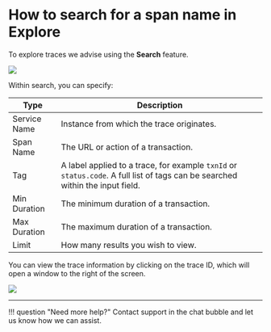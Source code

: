 # How to search for a span name in Explore

To explore traces we advise using the **Search** feature.

![](/frdocs/Troubleshooting/images/tracemain.png)

Within search, you can specify:


|Type      | Description     |
|--------------|-----------|
| Service Name | Instance from which the trace originates.|
| Span Name | The URL or action of a transaction.|
| Tag | A label applied to a trace, for example ```txnId``` or ```status.code```. A full list of tags can be searched within the input field.|
| Min Duration | The minimum duration of a transaction. |
| Max Duration | The maximum duration of a transaction. |
|Limit | How many results you wish to view.|

You can view the trace information by clicking on the trace ID, which will open a window to the right of the screen.

![](/frdocs/Troubleshooting/images/dashboards/trace.png)


___

!!! question "Need more help?"
    Contact support in the chat bubble and let us know how we can assist.
